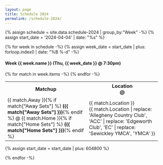 ```yaml
---
layout: page
title: Schedule 2024
permalink: /schedule-2024/
---
```


{% assign schedule = site.data.schedule-2024 | group_by:"Week" -%}
{% assign start_date = '2024-04-04' | date: "%s" %}

{% for week in schedule -%}
{% assign week_date = start_date | plus: forloop.index0 | date: "%B %-d" -%}
#### Week {{ week.name }} (Thu, {{ week_date }} @ 7:30pm)

<table class="schedule">
    <tr>
        <th>Matchup</th>
        <th class="location">
            <div class="desktop">Location</div>
            <div class="mobile">@</div>
        </th>
    </tr>
{% for match in week.items -%}
    <tr>
        <td>
            {{ match.Away }}{% if match["Away Sets"] %} <strong>({{ match["Away Sets"] }})</strong>{% endif %} @
            {{ match.Home }}{% if match["Home Sets"] %} <strong>({{ match["Home Sets"] }})</strong>{% endif %}
        </td>
        <td class="location">
            <div class="desktop">{{ match.Location }}</div>
            <div class="mobile">{{ match.Location | replace: 'Allegheny Country Club', 'ACC' | replace: 'Edgeworth Club', 'EC' | replace: 'Sewickley YMCA', 'YMCA' }}</div>
        </td>
    </tr>
{% endfor -%}
</table>
{% assign start_date = start_date | plus: 604800 %}

{% endfor -%}
